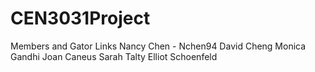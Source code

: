 CEN3031Project
==============

Members and Gator Links
Nancy Chen - Nchen94
David Cheng
Monica Gandhi
Joan Caneus
Sarah Talty
Elliot Schoenfeld
